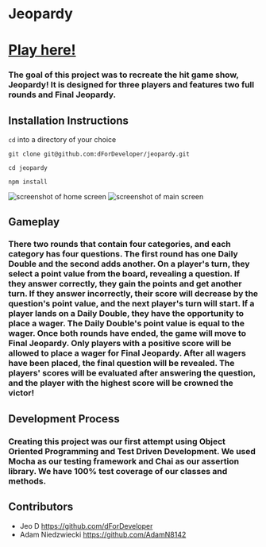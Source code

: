 # Jeopardy

# [Play here!](https://dfordeveloper.github.io/jeopardy/)

### The goal of this project was to recreate the hit game show, Jeopardy! It is designed for three players and features two full rounds and Final Jeopardy.

## Installation Instructions
`cd` into a directory of your choice

`git clone git@github.com:dForDeveloper/jeopardy.git`

`cd jeopardy`

`npm install`

![screenshot of home screen](images/HomeScreen.png)
![screenshot of main screen](images/MainScreen.png)

## Gameplay

### There two rounds that contain four categories, and each category has four questions. The first round has one Daily Double and the second adds another. On a player's turn, they select a point value from the board, revealing a question. If they answer correctly, they gain the points and get another turn. If they answer incorrectly, their score will decrease by the question's point value, and the next player's turn will start. If a player lands on a Daily Double, they have the opportunity to place a wager. The Daily Double's point value is equal to the wager. Once both rounds have ended, the game will move to Final Jeopardy. Only players with a positive score will be allowed to place a wager for Final Jeopardy. After all wagers have been placed, the final question will be revealed. The players' scores will be evaluated after answering the question, and the player with the highest score will be crowned the victor! 

## Development Process

### Creating this project was our first attempt using Object Oriented Programming and Test Driven Development. We used Mocha as our testing framework and Chai as our assertion library. We have 100% test coverage of our classes and methods. 

## Contributors 
* Jeo D https://github.com/dForDeveloper
* Adam Niedzwiecki https://github.com/AdamN8142

